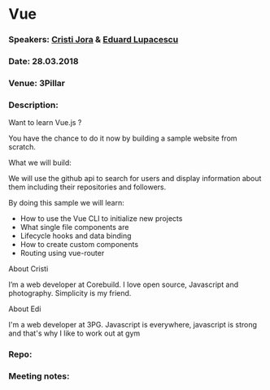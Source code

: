 # Vue

### Speakers: [Cristi Jora](https://github.com/cristijora) & [Eduard Lupacescu](https://github.com/binaryk)
### Date: 28.03.2018
### Venue: 3Pillar
### Description:
Want to learn Vue.js ?

You have the chance to do it now by building a sample website from scratch.

What we will build:

We will use the github api to search for users and display information about them including their repositories and followers.

By doing this sample we will learn:
- How to use the Vue CLI to initialize new projects
- What single file components are
- Lifecycle hooks and data binding
- How to create custom components
- Routing using vue-router


About Cristi

I’m a web developer at Corebuild. I love open source, Javascript and photography. Simplicity is my friend.

About Edi

I'm a web developer at 3PG. Javascript is everywhere, javascript is strong and that's why I like to work out at gym
### Repo:

### Meeting notes:
